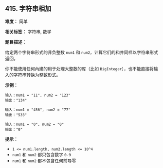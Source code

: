 ## 415. 字符串相加

**难度：** 简单

**相关标签：** 字符串, 数学

**题目描述：**

给定两个字符串形式的非负整数 `num1` 和 `num2`，计算它们的和并同样以字符串形式返回。

你不能使用任何內建的用于处理大整数的库（比如 `BigInteger`），也不能直接将输入的字符串转换为整数形式。

**示例：**

```
输入：num1 = "11", num2 = "123"
输出："134"
```

```
输入：num1 = "456", num2 = "77"
输出："533"
```

```
输入：num1 = "0", num2 = "0"
输出："0"
```

**提示：**

*   `1 <= num1.length, num2.length <= 10^4`
*   `num1` 和 `num2` 都只包含数字 `0-9`
*   `num1` 和 `num2` 都不包含任何前导零